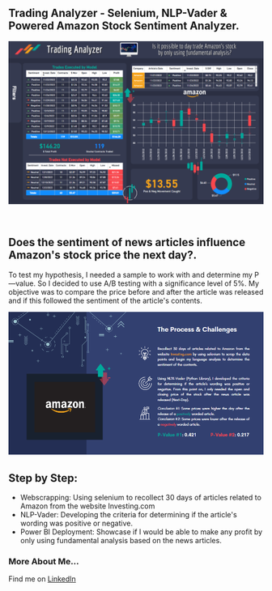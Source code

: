 ## Trading Analyzer - Selenium, NLP-Vader & Powered Amazon Stock Sentiment Analyzer.

<p align="center">
  <a href="https://app.powerbi.com/view?r=eyJrIjoiNzVlMTI2ZWYtNDgxNC00ZDhiLWJmMGYtNWI2ZjJhYTE4Y2NmIiwidCI6ImFlMjMzMjNhLTFiMzktNGRjZi1hOTE5LWIzZDE2OTZmNWEwMyIsImMiOjJ9">	
    <img src="sentiment_amazon.png">
  </a>
</p>

&nbsp;

## Does the sentiment of news articles influence Amazon's stock price the next day?.

To test my hypothesis, I needed a sample to work with and determine my P—value. So I decided to use A/B testing with a significance level of 5%.
My objective was to compare the price before and after the article was released and if this followed the sentiment of the article's contents.

<p align="center">
  <a>	
    <img src="process.png">
  </a>
</p>

## Step by Step:


- Webscrapping: Using selenium to recollect 30 days of articles related to Amazon from the website Investing.com 
- NLP-Vader: Developing the criteria for determining if the article's wording was positive or negative. 
- Power BI Deployment: Showcase if I would be able to make any profit by only using fundamental analysis based on the news articles.

### More About Me...
Find me on [LinkedIn](https://www.linkedin.com/in/danieljmendezb/)

